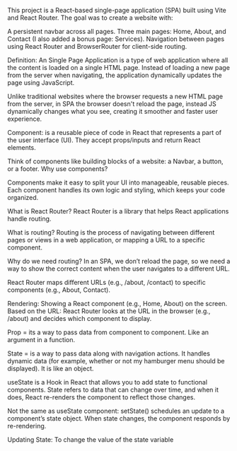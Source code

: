 This project is a React-based single-page application (SPA) built using Vite and React Router. The goal was to create a website with:

A persistent navbar across all pages.
Three main pages: Home, About, and Contact (I also added a bonus page: Services).
Navigation between pages using React Router and BrowserRouter for client-side routing.


Definition: An Single Page Application is a type of web application where all the content is loaded on a single HTML page. Instead of loading a new page from the server when navigating, the application dynamically updates the page using JavaScript.

Unlike traditional websites where the browser requests a new HTML page from the server, in  SPA the browser doesn't reload the page, instead JS dynamically changes what you see, creating it smoother and faster user experience.

Component:  is a reusable piece of code in React that represents a part of the user interface (UI). They accept props/inputs and return React elements.

Think of components like building blocks of a website: a Navbar, a button, or a footer.
Why use components?

Components make it easy to split your UI into manageable, reusable pieces.
Each component handles its own logic and styling, which keeps your code organized.

What is React Router?  React Router is a library that helps React applications handle routing.

What is routing? Routing is the process of navigating between different pages or views in a web application, or mapping a URL to a specific component.

Why do we need routing? In an SPA, we don’t reload the page, so we need a way to show the correct content when the user navigates to a different URL.

React Router maps different URLs (e.g., /about, /contact) to specific components (e.g., About, Contact).

Rendering: Showing a React component (e.g., Home, About) on the screen.
Based on the URL: React Router looks at the URL in the browser (e.g., /about) and decides which component to display.

Prop = its a way to pass data from component to component. Like an argument in a function.

State = is a way to pass data along with navigation actions. It handles dynamic data (for example, whether or not my hamburger menu should be displayed). It is like an object.




useState is a Hook in React that allows you to add state to functional components. State refers to data that can change over time, and when it does, React re-renders the component to reflect those changes.


Not the same as useState component:
setState() schedules an update to a component’s state object. When state changes, the component responds by re-rendering.

Updating State:
To change the value of the state variable